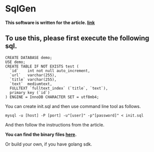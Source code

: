 # SqlGen
**This software is written for the article. [link](https://medium.com/@changhengliou/%E7%94%A8mysql-fulltext-search%E5%BB%BA%E7%AB%8B%E7%B0%A1%E6%98%93%E6%90%9C%E5%B0%8B%E5%BC%95%E6%93%8E-80659c28ec19)**

## To use this, please first execute the following sql.

```
CREATE DATABASE demo;
USE demo;
CREATE TABLE IF NOT EXISTS test (
  `id`    int not null auto_increment,
  `url`   varchar(255),
  `title` varchar(255),
  `text`  mediumtext,
  FULLTEXT `fulltext_index` (`title`, `text`),
  primary key (`id`)
) ENGINE = InnoDB CHARACTER SET = utf8mb4;
```

You can create init.sql and then use command line tool as follows.

`mysql -u [host] -P [port] -u"[user]" -p"[password]" < init.sql`

And then follow the instructions from the article.

**You can find the binary files [here](https://github.com/qq52184962/sqlgen/releases).** 

Or build your own, if you have golang sdk.
